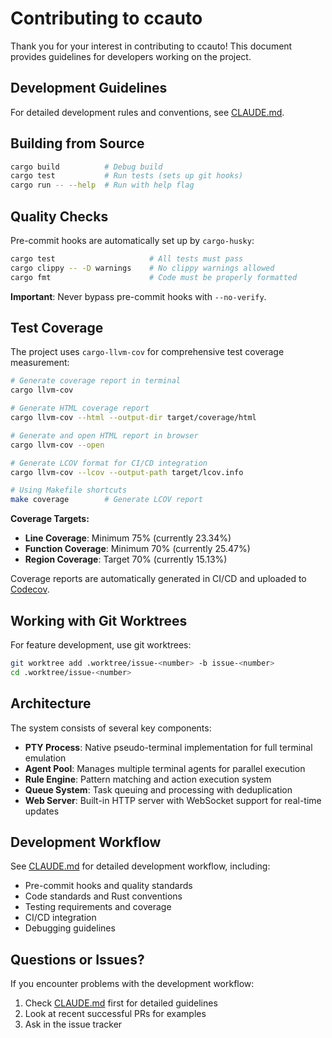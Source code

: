 # Contributing to ccauto

Thank you for your interest in contributing to ccauto! This document provides guidelines for developers working on the project.

## Development Guidelines

For detailed development rules and conventions, see [CLAUDE.md](CLAUDE.md).

## Building from Source

```bash
cargo build          # Debug build
cargo test           # Run tests (sets up git hooks)
cargo run -- --help  # Run with help flag
```

## Quality Checks

Pre-commit hooks are automatically set up by `cargo-husky`:

```bash
cargo test                     # All tests must pass
cargo clippy -- -D warnings    # No clippy warnings allowed
cargo fmt                      # Code must be properly formatted
```

**Important**: Never bypass pre-commit hooks with `--no-verify`.

## Test Coverage

The project uses `cargo-llvm-cov` for comprehensive test coverage measurement:

```bash
# Generate coverage report in terminal
cargo llvm-cov

# Generate HTML coverage report
cargo llvm-cov --html --output-dir target/coverage/html

# Generate and open HTML report in browser
cargo llvm-cov --open

# Generate LCOV format for CI/CD integration
cargo llvm-cov --lcov --output-path target/lcov.info

# Using Makefile shortcuts
make coverage        # Generate LCOV report
```

**Coverage Targets:**
- **Line Coverage**: Minimum 75% (currently 23.34%)
- **Function Coverage**: Minimum 70% (currently 25.47%)
- **Region Coverage**: Target 70% (currently 15.13%)

Coverage reports are automatically generated in CI/CD and uploaded to [Codecov](https://codecov.io).

## Working with Git Worktrees

For feature development, use git worktrees:

```bash
git worktree add .worktree/issue-<number> -b issue-<number>
cd .worktree/issue-<number>
```

## Architecture

The system consists of several key components:

- **PTY Process**: Native pseudo-terminal implementation for full terminal emulation
- **Agent Pool**: Manages multiple terminal agents for parallel execution
- **Rule Engine**: Pattern matching and action execution system
- **Queue System**: Task queuing and processing with deduplication
- **Web Server**: Built-in HTTP server with WebSocket support for real-time updates

## Development Workflow

See [CLAUDE.md](CLAUDE.md) for detailed development workflow, including:
- Pre-commit hooks and quality standards
- Code standards and Rust conventions
- Testing requirements and coverage
- CI/CD integration
- Debugging guidelines

## Questions or Issues?

If you encounter problems with the development workflow:
1. Check [CLAUDE.md](CLAUDE.md) first for detailed guidelines
2. Look at recent successful PRs for examples
3. Ask in the issue tracker
